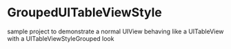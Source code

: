 GroupedUITableViewStyle
=======================

sample project to demonstrate a normal UIView behaving like a UITableView with a UITableViewStyleGrouped look

